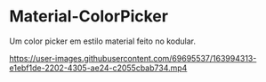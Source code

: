 # Material-ColorPicker
Um color picker em estilo material feito no kodular.

https://user-images.githubusercontent.com/69695537/163994313-e1ebf1de-2202-4305-ae24-c2055cbab734.mp4
